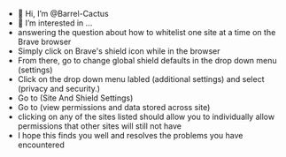 - 👋 Hi, I’m @Barrel-Cactus
- 👀 I’m interested in ...
- answering the question about how to whitelist one site at a time on the Brave browser
- Simply click on Brave's shield icon while in the browser
- From there, go to change global shield defaults in the drop down menu (settings)
- Click on the drop down menu labled (additional settings) and select (privacy and security.)
- Go to (Site And Shield Settings)
- Go to (view permissions and data stored across site)
- clicking on any of the sites listed should allow you to individually allow permissions that other sites will still not have
- I hope this finds you well and resolves the problems you have encountered

<!---
Barrel-Cactus/Barrel-Cactus is a ✨ special ✨ repository because its `README.md` (this file) appears on your GitHub profile.
You can click the Preview link to take a look at your changes.
--->
